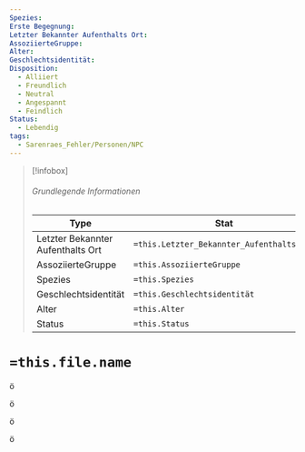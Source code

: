```yaml
---
Spezies: 
Erste Begegnung: 
Letzter Bekannter Aufenthalts Ort: 
AssoziierteGruppe: 
Alter: 
Geschlechtsidentität: 
Disposition:
  - Alliiert
  - Freundlich
  - Neutral
  - Angespannt
  - Feindlich
Status:
  - Lebendig
tags:
  - Sarenraes_Fehler/Personen/NPC
---
```


> [!infobox]
> ###### Grundlegende Informationen
> Type |  Stat |
> ---|---|
> Letzter Bekannter Aufenthalts Ort | `=this.Letzter_Bekannter_Aufenthalts_Ort` |
> AssoziierteGruppe| `=this.AssoziierteGruppe` | 
> Spezies| `=this.Spezies` |
> Geschlechtsidentität| `=this.Geschlechtsidentität` |
> Alter| `=this.Alter` |
> Status| `=this.Status`|


# `=this.file.name`









ö







ö


ö


ö
